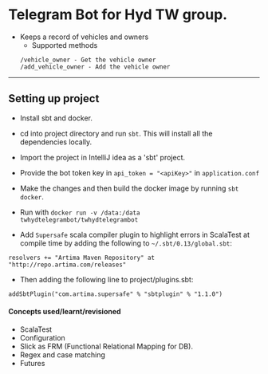 # Telegram Bot for Hyd TW group.

* Keeps a record of vehicles and owners
   * Supported methods 
   ```
   /vehicle_owner - Get the vehicle owner  
   /add_vehicle_owner - Add the vehicle owner 
   ```
            


_____________
## Setting up project 

* Install sbt and docker.
* cd into project directory and run `sbt`. This will install all the dependencies locally.
* Import the project in IntelliJ idea as a 'sbt' project.
* Provide the bot token key in `api_token = "<apiKey>"` in `application.conf`
* Make the changes and then build the docker image by running `sbt docker`.
* Run with `docker run -v /data:/data twhydtelegrambot/twhydtelegrambot`


* Add `Supersafe` scala compiler plugin to highlight errors in ScalaTest at compile time by adding the following to `~/.sbt/0.13/global.sbt`:
```
resolvers += "Artima Maven Repository" at "http://repo.artima.com/releases"
```

* Then adding the following line to project/plugins.sbt:
```
addSbtPlugin("com.artima.supersafe" % "sbtplugin" % "1.1.0")
```




#### Concepts used/learnt/revisioned
 * ScalaTest
 * Configuration
 * Slick as FRM (Functional Relational Mapping for DB).
 * Regex and case matching
 * Futures
